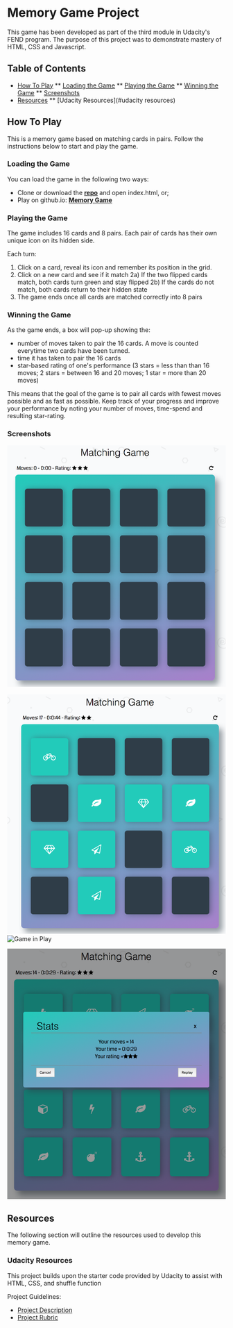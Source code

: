 # Memory Game Project

This game has been developed as part of the third module in Udacity's FEND program. The purpose of this project was to demonstrate mastery of HTML, CSS and Javascript. 

## Table of Contents

* [How To Play](#howtoplay)
** [Loading the Game](#loadingthegame)
** [Playing the Game](#playingthegame)
** [Winning the Game](#winningthegame)
** [Screenshots](#screenshots)
* [Resources](#resources)
** [Udacity Resources](#udacity resources)

## How To Play 
This is a memory game based on matching cards in pairs. 
Follow the instructions below to start and play the game. 

### Loading the Game
You can load the game in the following two ways:

- Clone or download the **[repo](https://github.com/sarah-maris/memory-game.git)** and open index.html, or;
- Play on github.io: **[Memory Game](https://sarah-maris.github.io/pokematch/)**


### Playing the Game
The game includes 16 cards and 8 pairs. Each pair of cards has their own unique icon on its hidden side. 

Each turn: 
1) Click on a card, reveal its icon and remember its position in the grid. 
2) Click on a new card and see if it match
	2a) If the two flipped cards match, both cards turn green and stay flipped
	2b) If the cards do not match, both cards return to their hidden state
3) The game ends once all cards are matched correctly into 8 pairs

### Winning the Game
As the game ends, a box will pop-up showing the: 

- number of moves taken to pair the 16 cards. A move is counted everytime two cards have been turned.  
- time it has taken to pair the 16 cards
- star-based rating of one's performance (3 stars = less than than 16 moves; 2 stars = between 16 and 20 moves; 1 star = more than 20 moves)

This means that the goal of the game is to pair all cards with fewest moves possible and as fast as possible. Keep track of your progress and improve your performance by noting your number of moves, time-spend and resulting star-rating. 


### Screenshots
![Start Screen](screenshots/start-screen.png "start screen")

![Game in Play](screenshots/game-board.png "Game Board") ![Game in Play](screenshots/play.png "Game in play")

![Win Screen](screenshots/win-screen.png "win screen")


## Resources
The following section will outline the resources used to develop this memory game.

### Udacity Resources
This project builds upon the starter code provided by Udacity to assist with HTML, CSS, and shuffle function

Project Guidelines:
- [Project Description](https://classroom.udacity.com/nanodegrees/nd016beta/parts/45080fba-9129-4bd9-869f-548be080accf/modules/677caa06-55d6-444e-a853-08627c5516a7/lessons/4227cbf4-f6ce-4798-a7e5-b1ce3b9e7c33/concepts/0a38769e-8e23-4e3f-9482-d8d1aa80fbb6)
- [Project Rubric](https://review.udacity.com/#!/rubrics/591/view)


